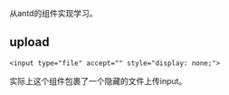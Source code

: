 从antd的组件实现学习。

## upload

```tsx
<input type="file" accept="" style="display: none;">
```

实际上这个组件包裹了一个隐藏的文件上传input。
